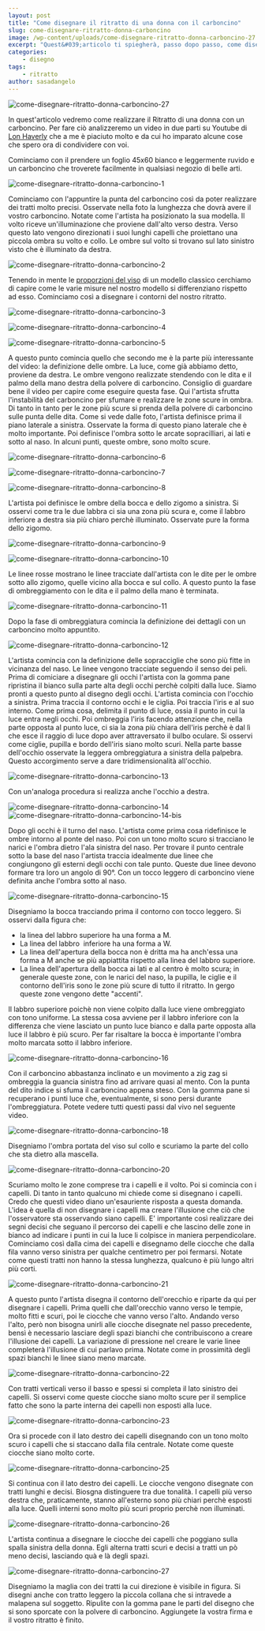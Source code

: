 ```yaml
---
layout: post
title: "Come disegnare il ritratto di una donna con il carboncino"
slug: come-disegnare-ritratto-donna-carboncino
image: /wp-content/uploads/come-disegnare-ritratto-donna-carboncino-27.jpg
excerpt: "Quest&#039;articolo ti spiegherà, passo dopo passo, come disegnare il ritratto di una donna con il carboncino con una lezione di Lon Haverly."
categories:
    - disegno
tags:
    - ritratto
author: sasadangelo
---
```


![come-disegnare-ritratto-donna-carboncino-27](https://www.disegnoepittura.it/wp-content/uploads/come-disegnare-ritratto-donna-carboncino-27.jpg "come-disegnare-ritratto-donna-carboncino-27")

In quest'articolo vedremo come realizzare il Ritratto di una donna con un carboncino. Per fare ciò analizzeremo un video in due parti su Youtube di [Lon Haverly](http://www.lonhaverly.com/) che a me è piaciuto molto e da cui ho imparato alcune cose che spero ora di condividere con voi.

Cominciamo con il prendere un foglio 45x60 bianco e leggermente ruvido e un carboncino che troverete facilmente in qualsiasi negozio di belle arti.

![come-disegnare-ritratto-donna-carboncino-1](https://www.disegnoepittura.it/wp-content/uploads/come-disegnare-ritratto-donna-carboncino-1.jpg "come-disegnare-ritratto-donna-carboncino-1")

Cominciamo con l'appuntire la punta del carboncino così da poter realizzare dei tratti molto precisi. Osservate nella foto la lunghezza che dovrà avere il vostro carboncino. Notate come l'artista ha posizionato la sua modella. Il volto riceve un'illuminazione che proviene dall'alto verso destra. Verso questo lato vengono direzionati i suoi lunghi capelli che proiettano una piccola ombra su volto e collo. Le ombre sul volto si trovano sul lato sinistro visto che è illuminato da destra.

![come-disegnare-ritratto-donna-carboncino-2](https://www.disegnoepittura.it/wp-content/uploads/come-disegnare-ritratto-donna-carboncino-2.jpg "come-disegnare-ritratto-donna-carboncino-2")

Tenendo in mente le [proporzioni del viso](https://www.disegnoepittura.it/proporzioni-viso/) di un modello classico cerchiamo di capire come le varie misure nel nostro modello si differenziano rispetto ad esso. Cominciamo così a disegnare i contorni del nostro ritratto.

![come-disegnare-ritratto-donna-carboncino-3](https://www.disegnoepittura.it/wp-content/uploads/come-disegnare-ritratto-donna-carboncino-3.jpg "come-disegnare-ritratto-donna-carboncino-3")

![come-disegnare-ritratto-donna-carboncino-4](https://www.disegnoepittura.it/wp-content/uploads/come-disegnare-ritratto-donna-carboncino-4.jpg "come-disegnare-ritratto-donna-carboncino-4")

![come-disegnare-ritratto-donna-carboncino-5](https://www.disegnoepittura.it/wp-content/uploads/come-disegnare-ritratto-donna-carboncino-5.jpg "come-disegnare-ritratto-donna-carboncino-5")

A questo punto comincia quello che secondo me è la parte più interessante del video: la definizione delle ombre. La luce, come già abbiamo detto, proviene da destra. Le ombre vengono realizzate stendendo con le dita e il palmo della mano destra della polvere di carboncino. Consiglio di guardare bene il video per capire come eseguire questa fase. Qui l'artista sfrutta l'instabilità del carboncino per sfumare e realizzare le zone scure in ombra. Di tanto in tanto per le zone più scure si prenda della polvere di carboncino sulle punta delle dita. Come si vede dalle foto, l'artista definisce prima il piano laterale a sinistra. Osservate la forma di questo piano laterale che è molto importante. Poi definisce l'ombra sotto le arcate sopracilliari, ai lati e sotto al naso. In alcuni punti, queste ombre, sono molto scure.

![come-disegnare-ritratto-donna-carboncino-6](https://www.disegnoepittura.it/wp-content/uploads/come-disegnare-ritratto-donna-carboncino-6.jpg "come-disegnare-ritratto-donna-carboncino-6")

![come-disegnare-ritratto-donna-carboncino-7](https://www.disegnoepittura.it/wp-content/uploads/come-disegnare-ritratto-donna-carboncino-7.jpg "come-disegnare-ritratto-donna-carboncino-7")

![come-disegnare-ritratto-donna-carboncino-8](https://www.disegnoepittura.it/wp-content/uploads/come-disegnare-ritratto-donna-carboncino-8.jpg "come-disegnare-ritratto-donna-carboncino-8")

L'artista poi definisce le ombre della bocca e dello zigomo a sinistra. Si osservi come tra le due labbra ci sia una zona più scura e, come il labbro inferiore a destra sia più chiaro perchè illuminato. Osservate pure la forma dello zigomo.

![come-disegnare-ritratto-donna-carboncino-9](https://www.disegnoepittura.it/wp-content/uploads/come-disegnare-ritratto-donna-carboncino-9.jpg "come-disegnare-ritratto-donna-carboncino-9")

![come-disegnare-ritratto-donna-carboncino-10](https://www.disegnoepittura.it/wp-content/uploads/come-disegnare-ritratto-donna-carboncino-10.jpg "come-disegnare-ritratto-donna-carboncino-10")

Le linee rosse mostrano le linee tracciate dall'artista con le dite per le ombre sotto allo zigomo, quelle vicino alla bocca e sul collo. A questo punto la fase di ombreggiamento con le dita e il palmo della mano è terminata.

![come-disegnare-ritratto-donna-carboncino-11](https://www.disegnoepittura.it/wp-content/uploads/come-disegnare-ritratto-donna-carboncino-11.jpg "come-disegnare-ritratto-donna-carboncino-11")

Dopo la fase di ombreggiatura comincia la definizione dei dettagli con un carboncino molto appuntito.

![come-disegnare-ritratto-donna-carboncino-12](https://www.disegnoepittura.it/wp-content/uploads/come-disegnare-ritratto-donna-carboncino-12.jpg "come-disegnare-ritratto-donna-carboncino-12")

L'artista comincia con la definizione delle sopracciglie che sono più fitte in vicinanza del naso. Le linee vengono tracciate seguendo il senso dei peli. Prima di comiciare a disegnare gli occhi l'artista con la gomma pane ripristina il bianco sulla parte alta degli occhi perchè colpiti dalla luce. Siamo pronti a questo punto al disegno degli occhi. L'artista comincia con l'occhio a sinistra. Prima traccia il contorno occhi e le ciglia. Poi traccia l'iris e al suo interno. Come prima cosa, delimita il punto di luce, ossia il punto in cui la luce entra negli occhi. Poi ombreggia l'iris facendo attenzione che, nella parte opposta al punto luce, ci sia la zona più chiara dell'iris perchè è dal lì che esce il raggio di luce dopo aver attraversato il bulbo oculare. Si osservi come ciglie, pupilla e bordo dell'iris siano molto scuri. Nella parte basse dell'occhio osservate la leggera ombreggiatura a sinistra della palpebra. Questo accorgimento serve a dare tridimensionalità all'occhio.

![come-disegnare-ritratto-donna-carboncino-13](https://www.disegnoepittura.it/wp-content/uploads/come-disegnare-ritratto-donna-carboncino-13.jpg "come-disegnare-ritratto-donna-carboncino-13")

Con un'analoga procedura si realizza anche l'occhio a destra.

![come-disegnare-ritratto-donna-carboncino-14](https://www.disegnoepittura.it/wp-content/uploads/come-disegnare-ritratto-donna-carboncino-14.jpg "come-disegnare-ritratto-donna-carboncino-14") ![come-disegnare-ritratto-donna-carboncino-14-bis](https://www.disegnoepittura.it/wp-content/uploads/come-disegnare-ritratto-donna-carboncino-14-bis.jpg "come-disegnare-ritratto-donna-carboncino-14-bis")

Dopo gli occhi è il turno del naso. L'artista come prima cosa ridefinisce le ombre intorno al ponte del naso. Poi con un tono molto scuro si tracciano le narici e l'ombra dietro l'ala sinistra del naso. Per trovare il punto centrale sotto la base del naso l'artista traccia idealmente due linee che congiungono gli esterni degli occhi con tale punto. Queste due linee devono formare tra loro un angolo di 90°. Con un tocco leggero di carboncino viene definita anche l'ombra sotto al naso.

![come-disegnare-ritratto-donna-carboncino-15](https://www.disegnoepittura.it/wp-content/uploads/come-disegnare-ritratto-donna-carboncino-15.jpg "come-disegnare-ritratto-donna-carboncino-15")

Disegniamo la bocca tracciando prima il contorno con tocco leggero. Si osservi dalla figura che:

- la linea del labbro superiore ha una forma a M.
- La linea del labbro  inferiore ha una forma a W.
- La linea dell'apertura della bocca non è dritta ma ha anch'essa una forma a M anche se più appiattita rispetto alla linea del labbro superiore.
- La linea dell'apertura della bocca ai lati e al centro è molto scura; in generale queste zone, con le narici del naso, la pupilla, le ciglie e il contorno dell'iris sono le zone più scure di tutto il ritratto. In gergo queste zone vengono dette "accenti".

Il labbro superiore poichè non viene colpito dalla luce viene ombreggiato con tono uniforme. La stessa cosa avviene per il labbro inferiore con la differenza che viene lasciato un punto luce bianco e dalla parte opposta alla luce il labbro è più scuro. Per far risaltare la bocca è importante l'ombra molto marcata sotto il labbro inferiore.

![come-disegnare-ritratto-donna-carboncino-16](https://www.disegnoepittura.it/wp-content/uploads/come-disegnare-ritratto-donna-carboncino-16.jpg "come-disegnare-ritratto-donna-carboncino-16")

Con il carboncino abbastanza inclinato e un movimento a zig zag si ombreggia la guancia sinistra fino ad arrivare quasi al mento. Con la punta del dito indice si sfuma il carboncino appena steso. Con la gomma pane si recuperano i punti luce che, eventualmente, si sono persi durante l'ombreggiatura. Potete vedere tutti questi passi dal vivo nel seguente video.

![come-disegnare-ritratto-donna-carboncino-18](https://www.disegnoepittura.it/wp-content/uploads/come-disegnare-ritratto-donna-carboncino-18.jpg "come-disegnare-ritratto-donna-carboncino-18")

Disegniamo l'ombra portata del viso sul collo e scuriamo la parte del collo che sta dietro alla mascella.

![come-disegnare-ritratto-donna-carboncino-20](https://www.disegnoepittura.it/wp-content/uploads/come-disegnare-ritratto-donna-carboncino-20.jpg "come-disegnare-ritratto-donna-carboncino-20")

Scuriamo molto le zone comprese tra i capelli e il volto. Poi si comincia con i capelli. Di tanto in tanto qualcuno mi chiede come si disegnano i capelli. Credo che questi video diano un'esauriente risposta a questa domanda. L'idea è quella di non disegnare i capelli ma creare l'illusione che ciò che l'osservatore sta osservando siano capelli. E' importante così realizzare dei segni decisi che seguano il percorso dei capelli e che lascino delle zone in bianco ad indicare i punti in cui la luce li colpisce in maniera perpendicolare. Cominciamo così dalla cima dei capelli e disegnamo delle ciocche che dalla fila vanno verso sinistra per qualche centimetro per poi fermarsi. Notate come questi tratti non hanno la stessa lunghezza, qualcuno è più lungo altri più corti.

![come-disegnare-ritratto-donna-carboncino-21](https://www.disegnoepittura.it/wp-content/uploads/come-disegnare-ritratto-donna-carboncino-21.jpg "come-disegnare-ritratto-donna-carboncino-21")

A questo punto l'artista disegna il contorno dell'orecchio e riparte da qui per disegnare i capelli. Prima quelli che dall'orecchio vanno verso le tempie, molto fitti e scuri, poi le ciocche che vanno verso l'alto. Andando verso l'alto, però non bisogna unirli alle ciocche disegnate nel passo precedente, bensì è necessario lasciare degli spazi bianchi che contribuiscono a creare l'illusione dei capelli. La variazione di pressione nel creare le varie linee completerà l'illusione di cui parlavo prima. Notate come in prossimità degli spazi bianchi le linee siano meno marcate.

![come-disegnare-ritratto-donna-carboncino-22](https://www.disegnoepittura.it/wp-content/uploads/come-disegnare-ritratto-donna-carboncino-22.jpg "come-disegnare-ritratto-donna-carboncino-22")

Con tratti verticali verso il basso e spessi si completa il lato sinistro dei capelli. Si osservi come queste ciocche siano molto scure per il semplice fatto che sono la parte interna dei capelli non esposti alla luce.

![come-disegnare-ritratto-donna-carboncino-23](https://www.disegnoepittura.it/wp-content/uploads/come-disegnare-ritratto-donna-carboncino-23.jpg "come-disegnare-ritratto-donna-carboncino-23")

Ora si procede con il lato destro dei capelli disegnando con un tono molto scuro i capelli che si staccano dalla fila centrale. Notate come queste ciocche siano molto corte.

![come-disegnare-ritratto-donna-carboncino-25](https://www.disegnoepittura.it/wp-content/uploads/come-disegnare-ritratto-donna-carboncino-25.jpg "come-disegnare-ritratto-donna-carboncino-25")

Si continua con il lato destro dei capelli. Le ciocche vengono disegnate con tratti lunghi e decisi. Biosgna distinguere tra due tonalità. I capelli più verso destra che, praticamente, stanno all'esterno sono più chiari perchè esposti alla luce. Quelli interni sono molto più scuri proprio perchè non illuminati.

![come-disegnare-ritratto-donna-carboncino-26](https://www.disegnoepittura.it/wp-content/uploads/come-disegnare-ritratto-donna-carboncino-26.jpg "come-disegnare-ritratto-donna-carboncino-26")

L'artista continua a disegnare le ciocche dei capelli che poggiano sulla spalla sinistra della donna. Egli alterna tratti scuri e decisi a tratti un pò meno decisi, lasciando quà e là degli spazi.

![come-disegnare-ritratto-donna-carboncino-27](https://www.disegnoepittura.it/wp-content/uploads/come-disegnare-ritratto-donna-carboncino-27.jpg "come-disegnare-ritratto-donna-carboncino-27")

Disegniamo la maglia con dei tratti la cui direzione è visibile in figura. Si disegni anche con tratto leggero la piccola collana che si intravede a malapena sul soggetto. Ripulite con la gomma pane le parti del disegno che si sono sporcate con la polvere di carboncino. Aggiungete la vostra firma e il vostro ritratto è finito.
